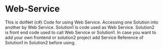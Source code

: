 # Web-Service
This is dotNet (c#) Code for using Web Service.  Accessing one Solution into another by Web Service. Solution1 is code used as Web Service. Solution2 is front end code used to call Web Service or Solution1. In case you want to add your own frontend or solution2 project add Service Reference of Solution1 in Solution2 before using.
